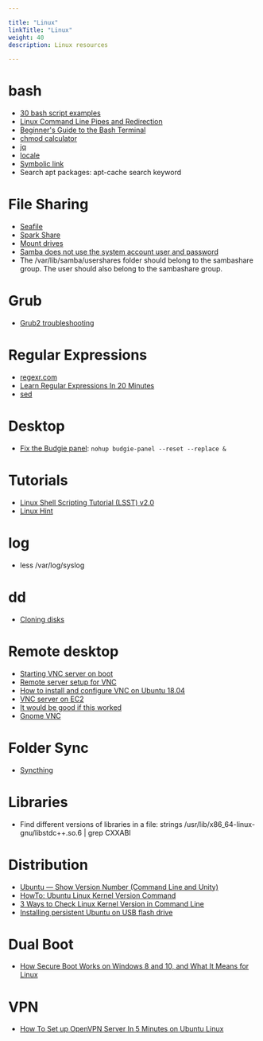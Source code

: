 ```yaml
---

title: "Linux"  
linkTitle: "Linux"  
weight: 40  
description: Linux resources

---
```


# bash

*   [30 bash script examples](https://linuxhint.com/30_bash_script_examples/)
*   [Linux Command Line Pipes and Redirection](https://youtu.be/mV_8GbzwZMM)
*   [Beginner's Guide to the Bash Terminal](https://youtu.be/oxuRxtrO2Ag)
*   [chmod calculator](https://chmod-calculator.com/)
*   [jq](https://stedolan.github.io/jq/)
*   [locale](https://www.thomas-krenn.com/en/wiki/Configure_Locales_in_Ubuntu)
*   [Symbolic link](https://linuxhint.com/create_symbolic_link_ubuntu/)
*   Search apt packages: apt-cache search keyword

# File Sharing

*   [Seafile](http://www.seafile.com/en/home/)
*   [Spark Share](http://www.sparkleshare.org/)
*   [Mount drives](https://askubuntu.com/questions/285539/detect-and-mount-devices)
*   [Samba does not use the system account user and password](https://ubuntu.com/tutorials/install-and-configure-samba#4-setting-up-user-accounts-and-connecting-to-share)
*   The /var/lib/samba/usershares folder should belong to the sambashare group. The user should also belong to the sambashare group.

# Grub

*   [Grub2 troubleshooting](https://help.ubuntu.com/community/Grub2/Troubleshooting)

# Regular Expressions

*   [regexr.com](https://regexr.com/)
*   [Learn Regular Expressions In 20 Minutes](https://www.youtube.com/watch?v=rhzKDrUiJVk)
*   [sed](https://sed.js.org/)

# Desktop

*   [Fix the Budgie panel](https://discourse.ubuntubudgie.org/t/main-menu-disappeared/2378): `nohup budgie-panel --reset --replace &`

# Tutorials

*   [Linux Shell Scripting Tutorial (LSST) v2.0](https://bash.cyberciti.biz/guide/Main_Page)
*   [Linux Hint](https://linuxhint.com/)


# log

*   less /var/log/syslog

# dd

*   [Cloning disks](https://www.howtoforge.com/tutorial/linux-dd-command-clone-disk-practical-example/)

# Remote desktop

*   [Starting VNC server on boot](https://www.linode.com/docs/applications/remote-desktop/install-vnc-on-ubuntu-16-04/)
*   [Remote server setup for VNC](https://github.com/CDAT/cdat/wiki/Remote-server-setup-for-VNC)
*   [How to install and configure VNC on Ubuntu 18.04](https://www.digitalocean.com/community/tutorials/how-to-install-and-configure-vnc-on-ubuntu-18-04)
*   [VNC server on EC2](https://askubuntu.com/questions/1068370/vnc-grey-screen-16-04-tightvnc-xfce4-solved)
*   [It would be good if this worked](https://askubuntu.com/questions/800302/vncserver-grey-screen-ubuntu-16-04-lts)
*   [Gnome VNC](https://cloudcone.com/docs/article/install-desktop-vnc-ubuntu-16-04/)

# Folder Sync

*   [Syncthing](https://computingforgeeks.com/how-to-install-and-use-syncthing-on-ubuntu-18-04/)

# Libraries

*   Find different versions of libraries in a file: strings /usr/lib/x86\_64-linux-gnu/libstdc++.so.6 | grep CXXABI

# Distribution

*   [Ubuntu — Show Version Number (Command Line and Unity)](https://www.hostingadvice.com/how-to/ubuntu-show-version/)
*   [HowTo: Ubuntu Linux Kernel Version Command](https://www.cyberciti.biz/faq/find-ubuntu-linux-kernel-version-command/)
*   [3 Ways to Check Linux Kernel Version in Command Line](https://itsfoss.com/find-which-kernel-version-is-running-in-ubuntu/)
*   [Installing persistent Ubuntu on USB flash drive](https://unetbootin.github.io/)

# Dual Boot

*   [How Secure Boot Works on Windows 8 and 10, and What It Means for Linux](https://www.howtogeek.com/116569/htg-explains-how-windows-8s-secure-boot-feature-works-what-it-means-for-linux/)

# VPN

*   [How To Set up OpenVPN Server In 5 Minutes on Ubuntu Linux](https://www.cyberciti.biz/faq/howto-setup-openvpn-server-on-ubuntu-linux-14-04-or-16-04-lts/)
